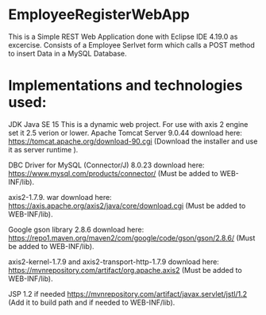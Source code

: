 # EmployeeRegisterWebApp
This is a Simple REST Web Application done with Eclipse IDE 4.19.0 as excercise. Consists of a Employee Serlvet form which calls a POST method to insert Data in a MySQL Database.
# Implementations and technologies used:
JDK Java SE 15
This is a dynamic web project. For use with axis 2 engine set it 2.5 verion or lower.
Apache Tomcat Server 9.0.44 download here: https://tomcat.apache.org/download-90.cgi (Download the installer and use it as server runtime ).

DBC Driver for MySQL (Connector/J) 8.0.23 download here: https://www.mysql.com/products/connector/ (Must be added to WEB-INF/lib).

axis2-1.7.9. war download here: https://axis.apache.org/axis2/java/core/download.cgi (Must be added to WEB-INF/lib).

Google gson library 2.8.6 download here: https://repo1.maven.org/maven2/com/google/code/gson/gson/2.8.6/ (Must be added to WEB-INF/lib).

axis2-kernel-1.7.9 and axis2-transport-http-1.7.9 download here: https://mvnrepository.com/artifact/org.apache.axis2  (Must be added to WEB-INF/lib).

JSP 1.2 if needed https://mvnrepository.com/artifact/javax.servlet/jstl/1.2 (Add it to build path and if needed to  WEB-INF/lib).


